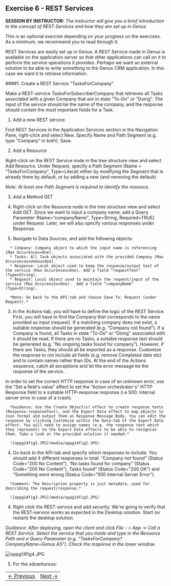 
## Exercise 6 - REST Services
**SESSION BY INSTRUCTOR:** *The instructor will give you a brief introduction to the concept of REST Services and how they are set up in Genus*

This is an optional exercise depending on your progress on the exercises. As a minimum, we recommend you to read through it.

REST Services are easily set up in Genus. A REST Service made in Genus is available on the application server so that other applications can call on it to perform the service operations it provides. Perhaps we want an external solution to be able to write something to the Genus CRM application. In this case we want it to retrieve information.

####1. Create a REST Service "TasksForCompany"

Make a REST-service TasksForSubscriberCompany that retrieves all Tasks associated with a given Company that are in state "To-Do" or "Doing". The input of the service should be the name of the company, and the response should contain the most important fields for a Task.

1.	Add a new REST service

   Find REST Services in the Application Services section in the Navigation Pane, right-click and select New. Specify Name and Path Segment (e.g. type “Company” in both). Save.

2.	Add a Resource

   Right-click on the REST Service node in the tree structure view and select Add Resource. Under Request, specify a Path Segment (Name = “TasksForCompany”, Type=Literal) either by modifying the Segment that is already there by default, or by adding a new (and removing the default)

   *Note: At least one Path Segment is required to identify the resource.*

3.	Add a Method GET

   1.	Right-click on the Resource node in the tree structure view and select Add GET. Since we want to input a company name, add a Query Parameter (Name=”companyName”, Type=String, Required=TRUE) under Request. Later, we will also specify various responses under Response.
   2.	Navigate to Data Sources, and add the following objects:

      * Company: Company object to which the input name is referencing (Max Occurences=One).
      * Tasks: All Task objects associated with the provided Company (Max Occurences=Unbounded).
      * Response: Local object used to keep the response/output text of the service (Max Occurences=One). Add a field “requestText” (Type=String).
      * Request: Local object used to maintain the request/input of the service (Max Occurences=One).  Add a field “companyName” (Type=String).

      *Note: Go back to the API-tab and choose Save To: Request (under Request).*

   3.	In the Actions-tab, you will have to define the logic of the REST Service. First, you will have to find the Company that corresponds to the name provided as input (request). If a matching company does not exist, a suitable response should be generated (e.g. “Company not found”). If a Company is found, all Tasks in state "To-Do" or "Doing" associated with it should be read. If there are no Tasks, a suitable response text should be generated (e.g. “No ongoing tasks found for company”). However, if there are Tasks, they should all be exported as a response. Customize the response to not include all fields (e.g. remove Completed date etc) and to contain names rather than IDs. At the end of the Actions sequence, catch all exceptions and let the error message be the response of the service.

   In order to set the correct HTTP response in case of an unknown error, use the "Set a field's value" effect to set the "Action orchestrator's" HTTP Response field to a suitable HTTP-response response (i e 500: internal server error in case of a crash).

      *Guidance: Use the Create Object(s) effect to create response texts (Response.responseText), and the Export Data effect to map objects to Json format and output them as Response Message Body. You can edit the response by clicking Customize within the Data-tab of the Export Data effect. You will need to assign names (e.g. the response text which they represent) to the Export Data effects to be able to recognize them. Take a look at the provided solution if needed.*

      ![oppg14fig2.JPG](media/oppg14fig2.JPG)

   4.	Go back to the API-tab and specify which responses to include. You should add 4 different responses in total: “Company not found” (Status Code=”200 No Content”), “No tasks found for company” (Status Code=”200 No Content”), Tasks found” (Status Code=”200 OK”) and “Something went wrong (Status Code=”500 Internal Server Error”).

      *Comment: The Description property is just metadata, used for describing the request/response.*

      ![oppg14fig3.JPG](media/oppg14fig3.JPG)

4.	Right click the REST-service and add security. We're going to verify that the REST-service works as expected in the Desktop solution. Start (or restart) the desktop solution.

   *Guidance: After deploying, open the client and click File - > App -> Call a REST Service. Select the service that you made and type in the Resource Path and a Query Parameter (e.g. “TasksForCompany?CompanyName=Genus AS”). Check the response in the lower window.*

   ![oppg14fig4.JPG](media/oppg14fig4.JPG)

5. For the adventurous:

<table>
   <tr><td><a href="exercise-11-2.md"><- Previous</a></td><td align="right"><a href="exercise-15.md">Next -></a></td></tr>
</table>
